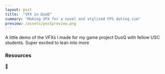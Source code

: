 ```yaml
---
layout: post
title:  "VFX in DuoQ"
summary: "Making VFX for a novel and stylized FPS dating sim"
preview: /assets/postpreview.png
---
```


A little demo of the VFXs I made for my game project DuoQ with fellow USC students. Super excited to lean into more

### Resources
🔗 
